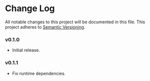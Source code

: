 # Change Log
All notable changes to this project will be documented in this file.
This project adheres to [Semantic Versioning](http://semver.org/).

### v0.1.0

* Initial release.

### v0.1.1

* Fix runtime dependencies.

